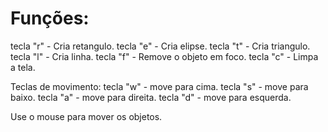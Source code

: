 <h1>Funções:</h1>
  tecla "r" - Cria retangulo.
  </d>tecla "e" - Cria elipse.
  tecla "t" - Cria triangulo.
  tecla "l" - Cria linha.
  tecla "f" - Remove o objeto em foco.
  tecla "c" - Limpa a tela.
  
  Teclas de movimento:
    tecla "w" - move para cima.
    tecla "s" - move para baixo.
    tecla "a" - move para direita.
    tecla "d" - move para esquerda.
  
  Use o mouse para mover os objetos.
